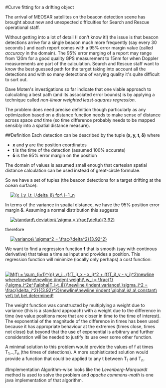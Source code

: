 #Curve fitting for a drifting object

The arrival of MEOSAR satellites on the beacon detection scene has brought about new and unexpected difficulties for Search and
Rescue operational staff. 

Without getting into a lot of detail (I don't know it!) the issue is that beacon detections arrive for a single beacon much more frequently (say every 30 seconds
) and each report comes with a 95% error margin value (called *accuracy* in the domain). The 95% error marging of a report may range from 120m for a good quality 
GPS measurement to 15nm for when Doppler measurements are part of the calculation. Search and Rescue staff want to know the best guessed
path for the target taking into account all the detections and with so many detections of varying quality it's quite difficult to sort out.

Dave Moten's investigations so far indicate that one viable approach to calculating a best path (and its associated error bounds) is by applying a technique called *non-linear weighted least-squares regression*.

The problem does need precise definition though particularly as any optimization based on a distance function needs to make sense of distance across space *and* time (so time difference probably needs to be mapped sensibly into a spatial distance measure).

##Definition
Each detection can be described by the tuple **(x, y, t, &delta;)** where 
* **x** and **y** are the position coordinates 
* **t** is the time of the detection (assumed 100% accurate)
* **&delta;** is the 95% error margin on the position 

The domain of values is assumed small enough that cartesian spatial distance calculation can be used instead of great-circle formulae.

So we have a set of tuples (the beacon detections for a target drifting at the ocean surface):

&nbsp;&nbsp;&nbsp;&nbsp;<a href="https://www.codecogs.com/eqnedit.php?latex=\fn_jvn&space;(x_i,y_i,t_i,\delta_i)\&space;for\&space;i=1..n" target="_blank"><img src="https://latex.codecogs.com/gif.latex?\fn_jvn&space;(x_i,y_i,t_i,\delta_i)\&space;for\&space;i=1..n" title="(x_i,y_i,t_i,\delta_i)\ for\ i=1..n" /></a>

In terms of the variance in spatial distance, we have the 95% position error margin **&delta;**. Assuming a normal distribution this suggests

&nbsp;&nbsp;&nbsp;&nbsp;<a href="https://www.codecogs.com/eqnedit.php?latex=\fn_jvn&space;standard\&space;deviation\&space;\sigma&space;=&space;\frac{\delta}{3.92}" target="_blank"><img src="https://latex.codecogs.com/gif.latex?\fn_jvn&space;standard\&space;deviation\&space;\sigma&space;=&space;\frac{\delta}{3.92}" title="standard\ deviation\ \sigma = \frac{\delta}{3.92}" /></a>

therefore 

&nbsp;&nbsp;&nbsp;&nbsp;<a href="https://www.codecogs.com/eqnedit.php?latex=\fn_jvn&space;variance\&space;\sigma^2&space;=&space;\frac{\delta^2}{3.92^2}" target="_blank"><img src="https://latex.codecogs.com/gif.latex?\fn_jvn&space;variance\&space;\sigma^2&space;=&space;\frac{\delta^2}{3.92^2}" title="variance\ \sigma^2 = \frac{\delta^2}{3.92^2}" /></a>

We want to find a regression function **f** that is smooth (say with continous derivative) that takes a time as input and provides a position. This regression function will minimize (locally only perhaps) a cost function:

&nbsp;&nbsp;&nbsp;&nbsp;<a href="https://www.codecogs.com/eqnedit.php?latex=\fn_jvn&space;M(f)&space;=&space;\sum_{i=1}^{n}&space;w_i&space;.&space;(f(T_i)_x&space;-&space;x_i)^2&space;&plus;&space;(f(T_i)_y&space;-&space;y_i)^2\newline&space;where\newline\newline&space;\indent&space;weight\&space;w_i&space;=&space;\frac{1}{\sigma_i^2e^{\alpha|T_i-t_i|}}\newline&space;\indent&space;variance\&space;\sigma_i^2&space;=&space;\frac{\delta_i^2}{{3.92}^2}\newline\newline&space;\indent&space;\alpha\&space;is\&space;a\&space;constant\&space;yet\&space;to\&space;be\&space;determined!" target="_blank"><img src="https://latex.codecogs.com/gif.latex?\fn_jvn&space;M(f)&space;=&space;\sum_{i=1}^{n}&space;w_i&space;.&space;(f(T_i)_x&space;-&space;x_i)^2&space;&plus;&space;(f(T_i)_y&space;-&space;y_i)^2\newline&space;where\newline\newline&space;\indent&space;weight\&space;w_i&space;=&space;\frac{1}{\sigma_i^2e^{\alpha|T_i-t_i|}}\newline&space;\indent&space;variance\&space;\sigma_i^2&space;=&space;\frac{\delta_i^2}{{3.92}^2}\newline\newline&space;\indent&space;\alpha\&space;is\&space;a\&space;constant\&space;yet\&space;to\&space;be\&space;determined!" title="M(f) = \sum_{i=1}^{n} w_i . (f(T_i)_x - x_i)^2 + (f(T_i)_y - y_i)^2\newline where\newline\newline \indent weight\ w_i = \frac{1}{\sigma_i^2e^{\alpha|T_i-t_i|}}\newline \indent variance\ \sigma_i^2 = \frac{\delta_i^2}{{3.92}^2}\newline\newline \indent \alpha\ is\ a\ constant\ yet\ to\ be\ determined!" /></a>

The weight function was constructed by multiplying a weight due to variance (this is a standard approach) with a weight due to the difference in time (we value positions more that are closer in time to the time of interest). The exponential of the magnitude of the difference in times has been used because it has appropriate behaviour at the extremes (times close, times not close) but beyond that the use of exponential is arbitrary and further consideration will be needed to justify its use over some other function.

A minimal solution to this problem would provide the values of f at times T<sub>1</sub>,..,T<sub>n</sub> (the times of detections). A more sophisticated solution would provide a function that could be applied to any t between T<sub>1</sub> and T<sub>n</sub>.



#Implementation
Algorithm-wise looks like the *Levenberg-Marquardt* method is used to solve the problem and *apache commons-math* is one java implementation of 
that algorithm.
